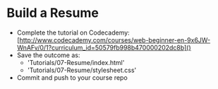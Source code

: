 # Build a Resume

* Complete the tutorial on Codecademy: [http://www.codecademy.com/courses/web-beginner-en-9x6JW-WnAFv/0/1?curriculum_id=50579fb998b470000202dc8b]()
* Save the outcome as:
  - 'Tutorials/07-Resume/index.html'
  - 'Tutorials/07-Resume/stylesheet.css'
* Commit and push to your course repo